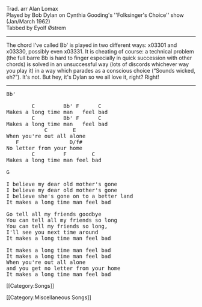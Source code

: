 Trad. arr Alan Lomax<br>
Played by Bob Dylan on Cynthia Gooding's ''Folksinger's Choice''
show (Jan/March 1962)<br>
Tabbed by Eyolf Østrem

----
The chord I've called Bb' is played in two different ways: x03301 and
x03330, possibly even x03331. It is cheating of course: a technical
problem (the full barre Bb is hard to finger especially in quick
succession with other chords) is solved in an unsuccessful way (lots
of discords whichever way you play it) in a way which parades as a
conscious choice (“Sounds wicked, eh?”). It's not. But hey, it's
Dylan so we all love it, right? Right!

----
<pre class="verse">
Bb'

        C         Bb' F      C
Makes a long time man   feel bad
        C         Bb' F      C
Makes a long time man   feel bad
            C        E
When you're out all alone
   F                D/f#
No letter from your home
        C         F        C
Makes a long time man feel bad

G

I believe my dear old mother's gone
I believe my dear old mother's gone
I believe she's gone on to a better land
It makes a long time man feel bad

Go tell all my friends goodbye
You can tell all my friends so long
You can tell my friends so long,
I'll see you next time around
It makes a long time man feel bad

It makes a long time man feel bad
It makes a long time man feel bad
When you're out all alone
and you get no letter from your home
It makes a long time man feel bad
</pre>

[[Category:Songs]]

[[Category:Miscellaneous Songs]]